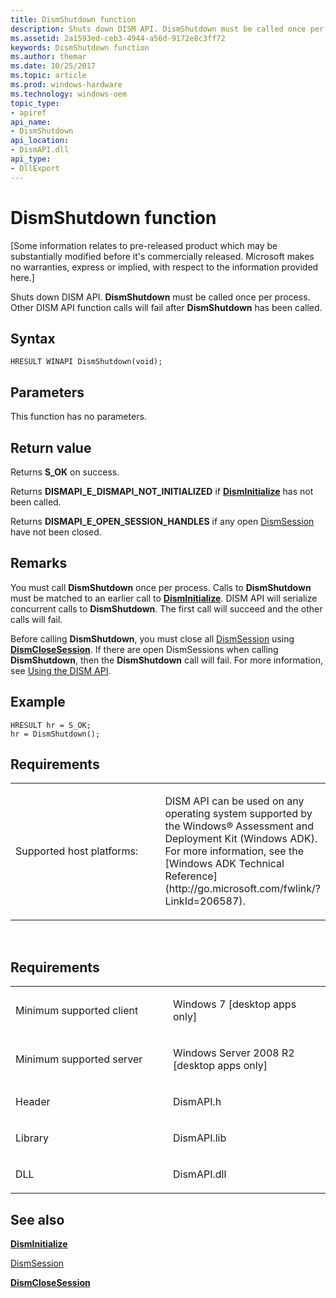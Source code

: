 ```yaml
---
title: DismShutdown function
description: Shuts down DISM API. DismShutdown must be called once per process.
ms.assetid: 2a1593ed-ceb3-4944-a56d-9172e8c3ff72
keywords: DismShutdown function
ms.author: themar
ms.date: 10/25/2017
ms.topic: article
ms.prod: windows-hardware
ms.technology: windows-oem
topic_type: 
- apiref
api_name: 
- DismShutdown
api_location: 
- DismAPI.dll
api_type: 
- DllExport
---
```


# DismShutdown function


\[Some information relates to pre-released product which may be substantially modified before it's commercially released. Microsoft makes no warranties, express or implied, with respect to the information provided here.\]

Shuts down DISM API. **DismShutdown** must be called once per process. Other DISM API function calls will fail after **DismShutdown** has been called.

Syntax
---

```
HRESULT WINAPI DismShutdown(void);
```

Parameters
-------

This function has no parameters.

Return value
---------

Returns **S\_OK** on success.

Returns **DISMAPI\_E\_DISMAPI\_NOT\_INITIALIZED** if [**DismInitialize**](disminitialize-function.md) has not been called.

Returns **DISMAPI\_E\_OPEN\_SESSION\_HANDLES** if any open [DismSession](dismsession.md) have not been closed.

## <span id="Remarks"></span><span id="remarks"></span><span id="REMARKS"></span>Remarks


You must call **DismShutdown** once per process. Calls to **DismShutdown** must be matched to an earlier call to [**DismInitialize**](disminitialize-function.md). DISM API will serialize concurrent calls to **DismShutdown**. The first call will succeed and the other calls will fail.

Before calling **DismShutdown**, you must close all [DismSession](dismsession.md) using [**DismCloseSession**](dismclosesession-function.md). If there are open DismSessions when calling **DismShutdown**, then the **DismShutdown** call will fail. For more information, see [Using the DISM API](using-the-dism-api.md).

## <span id="Example"></span><span id="example"></span><span id="EXAMPLE"></span>Example


```
HRESULT hr = S_OK; 
hr = DismShutdown();
```

## <span id="Requirements"></span><span id="requirements"></span><span id="REQUIREMENTS"></span>Requirements


<table>
<colgroup>
<col width="50%" />
<col width="50%" />
</colgroup>
<tbody>
<tr class="odd">
<td><p>Supported host platforms:</p></td>
<td><p>DISM API can be used on any operating system supported by the Windows® Assessment and Deployment Kit (Windows ADK). For more information, see the [Windows ADK Technical Reference](http://go.microsoft.com/fwlink/?LinkId=206587).</p></td>
</tr>
</tbody>
</table>

 

Requirements
---------

<table>
<colgroup>
<col width="50%" />
<col width="50%" />
</colgroup>
<tbody>
<tr class="odd">
<td><p>Minimum supported client</p></td>
<td><p>Windows 7 [desktop apps only]</p></td>
</tr>
<tr class="even">
<td><p>Minimum supported server</p></td>
<td><p>Windows Server 2008 R2 [desktop apps only]</p></td>
</tr>
<tr class="odd">
<td><p>Header</p></td>
<td>DismAPI.h</td>
</tr>
<tr class="even">
<td><p>Library</p></td>
<td>DismAPI.lib</td>
</tr>
<tr class="odd">
<td><p>DLL</p></td>
<td>DismAPI.dll</td>
</tr>
</tbody>
</table>

## <span id="see_also"></span>See also


[**DismInitialize**](disminitialize-function.md)

[DismSession](dismsession.md)

[**DismCloseSession**](dismclosesession-function.md)

 

 





